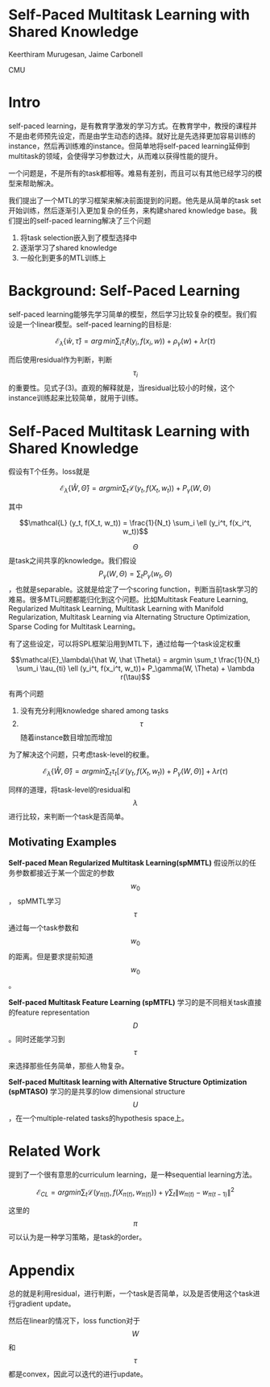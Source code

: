 # Self-Paced Multitask Learning with Shared Knowledge

Keerthiram Murugesan, Jaime Carbonell

CMU

# Intro

self-paced learning，是有教育学激发的学习方式。在教育学中，教授的课程并不是由老师预先设定，而是由学生动态的选择。就好比是先选择更加容易训练的instance，然后再训练难的instance。但简单地将self-paced learning延伸到multitask的领域，会使得学习参数过大，从而难以获得性能的提升。

一个问题是，不是所有的task都相等。难易有差别，而且可以有其他已经学习的模型来帮助解决。

我们提出了一个MTL的学习框架来解决前面提到的问题。他先是从简单的task set开始训练，然后逐渐引入更加复杂的任务，来构建shared knowledge base。我们提出的self-paced learning解决了三个问题

1. 将task selection嵌入到了模型选择中
2. 逐渐学习了shared knowledge
3. 一般化到更多的MTL训练上

# Background: Self-Paced Learning

self-paced learning能够先学习简单的模型，然后学习比较复杂的模型。我们假设是一个linear模型。self-paced learning的目标是:

$$\mathcal{E}_\lambda\{\hat w, \hat \tau\} = arg \, min \sum_i \tau_i \ell(y_i, f(x_i, w)) + \rho_\gamma(w) + \lambda r(\tau) $$

而后使用residual作为判断，判断$$\tau_i$$的重要性。见式子(3)。直观的解释就是，当residual比较小的时候，这个instance训练起来比较简单，就用于训练。

# Self-Paced Multitask Learning with Shared Knowledge

假设有T个任务。loss就是

$$\mathcal{E}_\lambda\{\hat W, \hat \Theta\} = argmin \sum_t \mathcal{L} (y_t, f(X_t, w_t)) + P_\gamma(W, \Theta)$$

其中

$$\mathcal{L} (y_t, f(X_t, w_t)) = \frac{1}{N_t} \sum_i \ell (y_i^t, f(x_i^t, w_t))$$

$$\Theta$$是task之间共享的knowledge。我们假设$$P_\gamma(W, \Theta) = \sum_t P_\gamma(w_t, \Theta)$$，也就是separable。这就是给定了一个scoring function，判断当前task学习的难易。很多MTL问题都能归化到这个问题。比如Multitask Feature Learning, Regularized Multitask Learning, Multitask Learning with Manifold Regularization, Multitask Learning via Alternating Structure Optimization, Sparse Coding for Multitask Learning。

有了这些设定，可以将SPL框架沿用到MTL下，通过给每一个task设定权重

$$\mathcal{E}_\lambda\{\hat W, \hat \Theta\} = argmin \sum_t \frac{1}{N_t} \sum_i \tau_{ti} \ell (y_i^t, f(x_i^t, w_t))+ P_\gamma(W, \Theta) + \lambda r(\tau)$$

有两个问题

1. 没有充分利用knowledge shared among tasks
2. $$\tau$$随着instance数目增加而增加

为了解决这个问题，只考虑task-level的权重。

$$\mathcal{E}_\lambda\{\hat W, \hat \Theta\} = argmin \sum_t \tau_t [\mathcal{L} (y_t, f(X_t, w_t)) + P_\gamma(W, \Theta)] + \lambda r(\tau)$$

同样的道理，将task-level的residual和$$\lambda$$进行比较，来判断一个task是否简单。

## Motivating Examples

**Self-paced Mean Regularized Multitask Learning(spMMTL)** 假设所以的任务参数都接近于某一个固定的参数$$w_0$$， spMMTL学习 $$\tau$$ 通过每一个task参数和$$w_0$$的距离。但是要求提前知道$$w_0$$。

**Self-paced Multitask Feature Learning (spMTFL)** 学习的是不同相关task直接的feature representation $$D$$。同时还能学习到$$\tau$$来选择那些任务简单，那些人物复杂。

**Self-paced Multitask learning with Alternative Structure Optimization (spMTASO)** 学习的是共享的low dimensional structure $$U$$，在一个multiple-related tasks的hypothesis space上。

# Related Work

提到了一个很有意思的curriculum learning，是一种sequential learning方法。

$$\mathcal{E}_{CL} = argmin \sum_t \mathcal{L}(y_{\pi(t)}, f(X_{\pi(t)}, w_{\pi(t)})) + \gamma \sum_t \| w_{\pi(t)} - w_{\pi(t-1)} \|^2 $$

这里的$$\pi$$可以认为是一种学习策略，是task的order。

# Appendix

总的就是利用residual，进行判断，一个task是否简单，以及是否使用这个task进行gradient update。

然后在linear的情况下，loss function对于$$W$$和$$\tau$$都是convex，因此可以迭代的进行update。